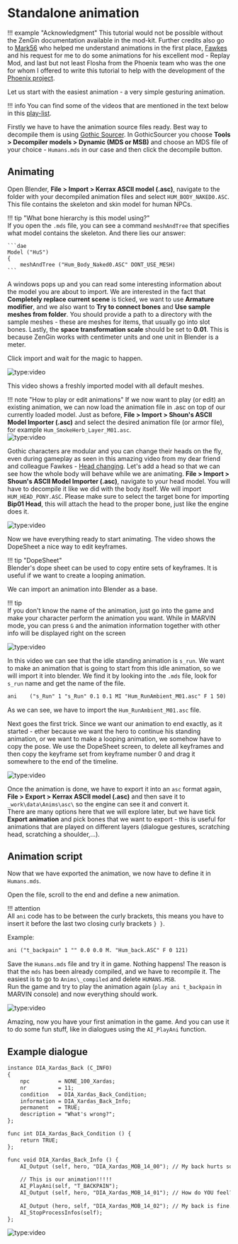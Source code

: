 # Standalone animation
!!! example "Acknowledgment"
    This tutorial would not be possible without the ZenGin documentation available in the mod-kit. Further credits also go to [Mark56](https://carnage-markus.blogspot.com) who helped me understand animations in the first place, [Fawkes](https://www.youtube.com/channel/UCheR2tr8u1CsUGG15Lu2mxQ) and his request for me to do some animations for his excellent mod - Replay Mod, and last but not least Flosha from the Phoenix team who was the one for whom I offered to write this tutorial to help with the development of the [Phoenix project](https://phoenixthegame.com/).

Let us start with the easiest animation - a very simple gesturing animation.

!!! info
    You can find some of the videos that are mentioned in the text below in this [play-list](https://www.youtube.com/playlist?list=PLn8QrKx4F-EITe0yG_2n0z9p4q6EAp6rx).

Firstly we have to have the animation source files ready. Best way to decompile them is using [Gothic Sourcer](https://worldofplayers.ru/threads/41942/). In GothicSourcer you choose **Tools > Decompiler models > Dynamic (MDS or MSB)** and choose an MDS file of your choice - `Humans.mds` in our case and then click the decompile button.

## Animating
Open Blender, **File > Import > Kerrax ASCII model (.asc)**, navigate to the folder with your decompiled animation files and select `HUM_BODY_NAKED0.ASC`. This file contains the skeleton and skin model for human NPCs.

!!! tip "What bone hierarchy is this model using?"  
    If you open the `.mds` file, you can see a command `meshAndTree` that specifies what model contains the skeleton. And there lies our answer:

    ```dae
    Model ("HuS")
    {
        meshAndTree ("Hum_Body_Naked0.ASC" DONT_USE_MESH)
    ```
A windows pops up and you can read some interesting information about the model you are about to import. We are interested in the fact that **Completely replace current scene** is ticked, we want to use **Armature modifier**, and we also want to **Try to connect bones** and **Use sample meshes from folder**. You should provide a path to a directory with the sample meshes - these are meshes for items, that usually go into slot bones. Lastly, the **space transformation scale** should be set to **0.01**. This is because ZenGin works with centimeter units and one unit in Blender is a meter.

Click import and wait for the magic to happen.

![type:video](https://www.youtube.com/embed/UKltt7mOfj0)

This video shows a freshly imported model with all default meshes.

!!! note "How to play or edit animations"
    If we now want to play (or edit) an existing animation, we can now load the animation file in .asc on top of our currently loaded model. Just as before, **File > Import > Shoun's ASCII Model Importer (.asc)** and select the desired animation file (or armor file), for example `Hum_SmokeHerb_Layer_M01.asc`.  
![type:video](https://www.youtube.com/embed/FDicnSwhv0w)

Gothic characters are modular and you can change their heads on the fly, even during gameplay as seen in this amazing video from my dear friend and colleague Fawkes - [Head changing](https://www.youtube.com/watch?v=2GBmpeyqKIA). Let's add a head so that we can see how the whole body will behave while we are animating. **File > Import > Shoun's ASCII Model Importer (.asc)**, navigate to your head model. You will have to decompile it like we did with the body itself. We will import `HUM_HEAD_PONY.ASC`. Please make sure to select the target bone for importing **Bip01 Head**, this will attach the head to the proper bone, just like the engine does it.

![type:video](https://www.youtube.com/embed/AzotIDHFCSo)

Now we have everything ready to start animating. The video shows the DopeSheet a nice way to edit keyframes.

!!! tip "DopeSheet"  
    Blender's dope sheet can be used to copy entire sets of keyframes. It is useful if we want to create a looping animation.

We can import an animation into Blender as a base.

!!! tip  
    If you don't know the name of the animation, just go into the game and make your character perform the animation you want. While in MARVIN mode, you can press `G` and the animation information together with other info will be displayed right on the screen

![type:video](https://www.youtube.com/embed/boUwngFLA-U)

In this video we can see that the idle standing animation is `s_run`. We want to make an animation that is going to start from this idle animation, so we will import it into blender. We find it by looking into the `.mds` file, look for `s_run` name and get the name of the file.
```dae  
ani    ("s_Run" 1 "s_Run" 0.1 0.1 MI "Hum_RunAmbient_M01.asc" F 1 50)  
```  
As we can see, we have to import the `Hum_RunAmbient_M01.asc` file.

Next goes the first trick. Since we want our animation to end exactly, as it started - ether because we want the hero to continue his standing animation, or we want to make a looping animation, we somehow have to copy the pose. We use the DopeSheet screen, to delete all keyframes and then copy the keyframe set from keyframe number 0 and drag it somewhere to the end of the timeline.

![type:video](https://www.youtube.com/embed/2vOMrM-9aWc)

Once the animation is done, we have to export it into an `asc` format again, **File > Export > Kerrax ASCII model (.asc)** and then save it to `_work\data\Anims\asc\` so the engine can see it and convert it.  
There are many options here that we will explore later, but we have tick **Export animation** and pick bones that we want to export - this is useful for animations that are played on different layers (dialogue gestures, scratching head, scratching a shoulder,...).

## Animation script

Now that we have exported the animation, we now have to define it in `Humans.mds`.

Open the file, scroll to the end and define a new animation.

!!! attention  
    All `ani` code has to be between the curly brackets, this means you have to insert it before the last two closing curly brackets `} }`.

Example:
```dae  
ani ("t_backpain" 1 "" 0.0 0.0 M. "Hum_back.ASC" F 0 121)  
```  

Save the `Humans.mds` file and try it in game. Nothing happens! The reason is that the `mds` has been already compiled, and we have to recompile it. The easiest is to go to `Anims\_compiled` and delete `HUMANS.MSB`.  
Run the game and try to play the animation again (`play ani t_backpain` in MARVIN console) and now everything should work.

![type:video](https://www.youtube.com/embed/-i2un91x1UI)

Amazing, now you have your first animation in the game. And you can use it to do some fun stuff, like in dialogues using the `AI_PlayAni` function.


## Example dialogue
```dae
instance DIA_Xardas_Back (C_INFO)
{
    npc         = NONE_100_Xardas;
    nr          = 11;
    condition   = DIA_Xardas_Back_Condition;
    information = DIA_Xardas_Back_Info;
    permanent   = TRUE;
    description = "What's wrong?";
};

func int DIA_Xardas_Back_Condition () {
    return TRUE;
};

func void DIA_Xardas_Back_Info () {
    AI_Output (self, hero, "DIA_Xardas_MOB_14_00"); // My back hurts so much.
    
    // This is our animation!!!!!
    AI_PlayAni(self, "T_BACKPAIN"); 
    AI_Output (self, hero, "DIA_Xardas_MOB_14_01"); // How do YOU feel?
    
    AI_Output (hero, self, "DIA_Xardas_MOB_14_02"); // My back is fine.
    AI_StopProcessInfos(self);
};
```

![type:video](https://www.youtube.com/embed/G14lgjA49wU)

